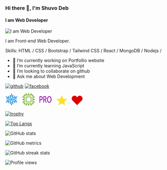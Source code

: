### Hi there 👋, I'm Shuvo Deb
#### I am Web Developer
![I am Web Developer](https://scontent.fdac31-1.fna.fbcdn.net/v/t39.30808-6/336995620_154342650839825_5875170554918800117_n.jpg?stp=dst-jpg_p180x540&_nc_cat=111&ccb=1-7&_nc_sid=730e14&_nc_eui2=AeFMzRqTtarYcp2f41uGjEtMJC0WTCFLdy0kLRZMIUt3LTd5kok127yFp5uT4rIz2HPX0hXPsJh_TJcLVOTfIfmm&_nc_ohc=jTE-CKZg1LsAX_rWxpF&_nc_ht=scontent.fdac31-1.fna&oh=00_AfACSEf1n_ElrfvY3WwBjPBaumWl3vtKOjREOY851HniDQ&oe=641C645A)

I am Front-end Web Developer.

Skills: HTML / CSS / Bootstrap / Tailwind CSS / React / MongoDB / Nodejs / 

- 🔭 I’m currently working on Portfollio website 
- 🌱 I’m currently learning JavaScript 
- 👯 I’m looking to collaborate on github 
- 💬 Ask me about Web Development 


[<img src='https://cdn.jsdelivr.net/npm/simple-icons@3.0.1/icons/github.svg' alt='github' height='40'>](https://github.com/shuvodeb17)  [<img src='https://cdn.jsdelivr.net/npm/simple-icons@3.0.1/icons/facebook.svg' alt='facebook' height='40'>](https://www.facebook.com/developerShuvo1)  

<a href='https://archiveprogram.github.com/'><img src='https://raw.githubusercontent.com/acervenky/animated-github-badges/master/assets/acbadge.gif' width='40' height='40'></a> <a href='https://docs.github.com/en/developers'><img src='https://raw.githubusercontent.com/acervenky/animated-github-badges/master/assets/devbadge.gif' width='40' height='40'></a> <a href='https://github.com/pricing'><img src='https://raw.githubusercontent.com/acervenky/animated-github-badges/master/assets/pro.gif' width='40' height='40'></a> <a href='https://stars.github.com/'><img src='https://raw.githubusercontent.com/acervenky/animated-github-badges/master/assets/starbadge.gif' width='35' height='35'></a> <a href='https://docs.github.com/en/github/supporting-the-open-source-community-with-github-sponsors'><img src='https://raw.githubusercontent.com/acervenky/animated-github-badges/master/assets/sponsorbadge.gif' width='35' height='35'></a> 

[![trophy](https://github-profile-trophy.vercel.app/?username=shuvodeb17)](https://github.com/ryo-ma/github-profile-trophy)

[![Top Langs](https://github-readme-stats.vercel.app/api/top-langs/?username=shuvodeb17)](https://github.com/anuraghazra/github-readme-stats)

![GitHub stats](https://github-readme-stats.vercel.app/api?username=shuvodeb17&show_icons=true)  

![GitHub metrics](https://metrics.lecoq.io/shuvodeb17)  

![GitHub streak stats](https://streak-stats.demolab.com/?user=shuvodeb17)  

![Profile views](https://gpvc.arturio.dev/shuvodeb17)  
